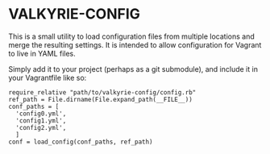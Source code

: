 VALKYRIE-CONFIG
===============

This is a small utility to load configuration files from multiple locations and
merge the resulting settings. It is intended to allow configuration for Vagrant
to live in YAML files.

Simply add it to your project (perhaps as a git submodule), and include it in
your Vagrantfile like so:

    require_relative "path/to/valkyrie-config/config.rb"
    ref_path = File.dirname(File.expand_path(__FILE__))
    conf_paths = [
      'config0.yml',
      'config1.yml',
      'config2.yml',
      ]
    conf = load_config(conf_paths, ref_path)
